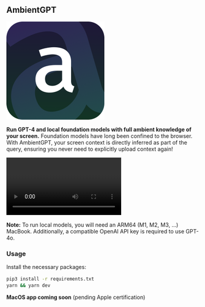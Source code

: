 ## AmbientGPT

<img src="public/images/ambientGPT.png" alt="AmbientGPT Logo" width="256"/>

**Run GPT-4 and local foundation models with full ambient knowledge of your screen.** Foundation models have long been confined to the browser. With AmbientGPT, your screen context is directly inferred as part of the query, ensuring you never need to explicitly upload context again!

<video src="updated_ambient.mov" controls>
  Your browser does not support the video tag.
</video>


**Note:** To run local models, you will need an ARM64 (M1, M2, M3, ...) MacBook. Additionally, a compatible OpenAI API key is required to use GPT-4o.

### Usage


Install the necessary packages:
```bash
pip3 install -r requirements.txt
yarn && yarn dev
```

**MacOS app coming soon** (pending Apple certification)
